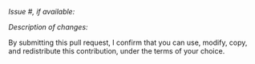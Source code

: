  *Issue #, if available:*
 
 *Description of changes:*
 
 By submitting this pull request, I confirm that you can use, modify, copy, and redistribute this contribution, under the terms of your choice.